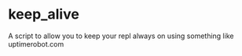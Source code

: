 # keep_alive
A script to allow you to keep your repl always on using something like uptimerobot.com
